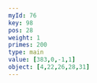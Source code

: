 ```yaml
---
myId: 76
key: 98
pos: 28
weight: 1
primes: 200
type: main
value: [383,0,-1,1]
object: [4,22,26,28,31]
---
```

